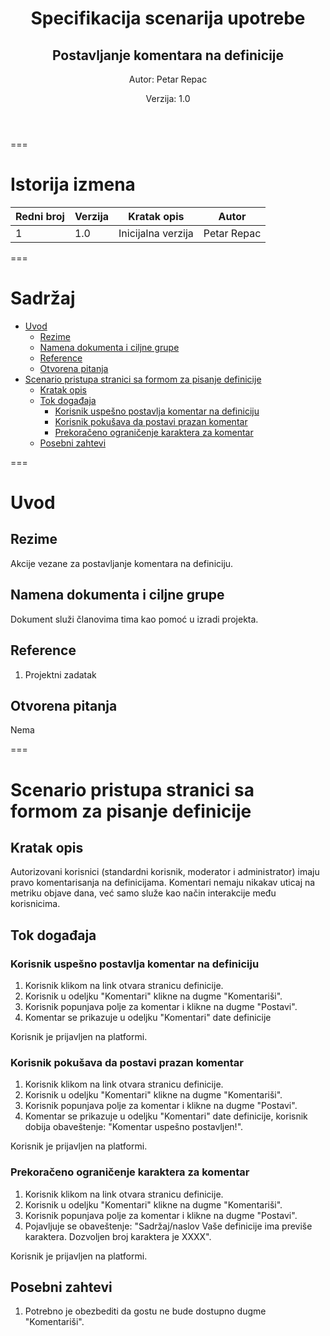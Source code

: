 <header class="first-page center">

# Specifikacija scenarija upotrebe

## Postavljanje komentara na definicije

Autor: Petar Repac

Verzija: 1.0

</header>

===

# Istorija izmena

| Redni broj | Verzija | Kratak opis        | Autor              |
| ---------- | ------- | ------------------ | ------------------ |
| 1          | 1.0     | Inicijalna verzija | Petar Repac        |

===

<main>

# Sadržaj

<div class="toc"> 

- [Uvod](#uvod)
  - [Rezime](#rezime)
  - [Namena dokumenta i ciljne grupe](#namena-dokumenta-i-ciljne-grupe)
  - [Reference](#reference)
  - [Otvorena pitanja](#otvorena-pitanja)
- [Scenario pristupa stranici sa formom za pisanje definicije](#scenario-pristupa-stranici-sa-formom-za-pisanje-definicije)
  - [Kratak opis](#kratak-opis)
  - [Tok događaja](#tok-događaja)
    - [Korisnik uspešno postavlja komentar na definiciju](#korisnik-uspešno-postavlja-komentar-na-definiciju)
    - [Korisnik pokušava da postavi prazan komentar](#korisnik-pokušava-da-postavi-prazan-komentar)
    - [Prekoračeno ograničenje karaktera za komentar](#prekoračeno-ograničenje-karaktera-za-komentar)
  - [Posebni zahtevi](#posebni-zahtevi)

</div>

===

# Uvod

## Rezime

Akcije vezane za postavljanje komentara na definiciju.

## Namena dokumenta i ciljne grupe

Dokument služi članovima tima kao pomoć u izradi projekta.

## Reference

1. Projektni zadatak

## Otvorena pitanja

Nema

===

# Scenario pristupa stranici sa formom za pisanje definicije

## Kratak opis

Autorizovani korisnici (standardni korisnik, moderator i administrator) imaju pravo komentarisanja na definicijama. Komentari nemaju nikakav uticaj na metriku objave dana, već samo služe kao način interakcije među korisnicima.

## Tok događaja

### Korisnik uspešno postavlja komentar na definiciju

1. Korisnik klikom na link otvara stranicu definicije.
2. Korisnik u odeljku "Komentari" klikne na dugme "Komentariši".
3. Korisnik popunjava polje za komentar i klikne na dugme "Postavi".
4. Komentar se prikazuje u odeljku "Komentari" date definicije 

<div class="condition">Korisnik je prijavljen na platformi.</div> 

### Korisnik pokušava da postavi prazan komentar

1. Korisnik klikom na link otvara stranicu definicije.
2. Korisnik u odeljku "Komentari" klikne na dugme "Komentariši".
3. Korisnik popunjava polje za komentar i klikne na dugme "Postavi".
4. Komentar se prikazuje u odeljku "Komentari" date definicije, korisnik
   dobija obaveštenje: "Komentar uspešno postavljen!". 

<div class="condition">Korisnik je prijavljen na platformi.</div> 

### Prekoračeno ograničenje karaktera za komentar

1. Korisnik klikom na link otvara stranicu definicije.
2. Korisnik u odeljku "Komentari" klikne na dugme "Komentariši".
3. Korisnik popunjava polje za komentar i klikne na dugme "Postavi".
3. Pojavljuje se obaveštenje: "Sadržaj/naslov Vaše definicije ima previše karaktera. Dozvoljen broj  karaktera je XXXX".

<div class="condition">Korisnik je prijavljen na platformi.</div> 

## Posebni zahtevi
1. Potrebno je obezbediti da gostu ne bude dostupno dugme "Komentariši".

</main>